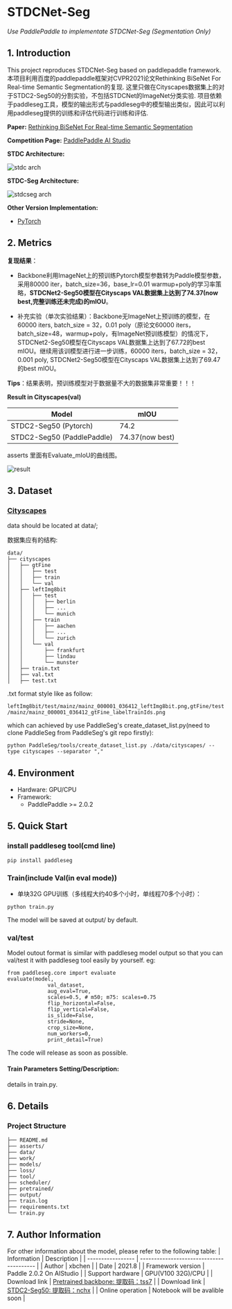 # STDCNet-Seg

_Use PaddlePaddle to implementate STDCNet-Seg (Segmentation Only)_


## 1. Introduction

This project reproduces STDCNet-Seg based on paddlepaddle framework.
本项目利用百度的paddlepaddle框架对CVPR2021论文Rethinking BiSeNet For Real-time Semantic Segmentation的复现.
这里只做在Cityscapes数据集上的对于STDC2-Seg50的分割实验，不包括STDCNet的ImageNet分类实验.
项目依赖于paddleseg工具，模型的输出形式与paddleseg中的模型输出类似，因此可以利用paddleseg提供的训练和评估代码进行训练和评估.


**Paper:** [Rethinking BiSeNet For Real-time Semantic Segmentation](https://arxiv.org/abs/2104.13188)

**Competition Page:** [PaddlePaddle AI Studio](https://aistudio.baidu.com/aistudio/competition/detail/106)

**STDC Architecture:**

![stdc arch](./asserts/STDCNet.png)

**STDC-Seg Architecture:**

![stdcseg arch](./asserts/STDCNet-Seg.png)

**Other Version Implementation:**

- [PyTorch](https://github.com/MichaelFan01/STDC-Seg)


## 2. Metrics

**复现结果**：

- Backbone利用ImageNet上的预训练Pytorch模型参数转为Paddle模型参数，采用80000 iter，batch_size=36，base_lr=0.01 warmup+poly的学习率策略，**STDCNet2-Seg50模型在Cityscaps VAL数据集上达到了74.37(now best,完整训练还未完成)的mIOU**。

- 补充实验（单次实验结果）：Backbone无ImageNet上预训练的模型，在60000 iters, batch_size = 32，0.01 poly（原论文60000 iters，batch_size=48，warmup+poly，有ImageNet预训练模型）的情况下，STDCNet2-Seg50模型在Cityscaps VAL数据集上达到了67.72的best mIOU。继续用该训模型进行进一步训练，60000 iters，batch_size = 32，0.001 poly, STDCNet2-Seg50模型在Cityscaps VAL数据集上达到了69.47的best mIOU。

**Tips**：结果表明，预训练模型对于数据量不大的数据集非常重要！！！

**Result in Cityscapes(val)**

| Model                   | mIOU |
| ----------------------- | -------- |
| STDC2-Seg50 (Pytorch)     | 74.2     |
| STDC2-Seg50 (PaddlePaddle) | 74.37(now best)     |

asserts 里面有Evaluate_mIoU的曲线图。

![result](./asserts/Evaluate_mIoU.png)

## 3. Dataset

### [Cityscapes](https://www.cityscapes-dataset.com/)

data should be located at data/;

数据集应有的结构:
```
data/
├── cityscapes
│   ├── gtFine
│   │   ├── test
│   │   ├── train
│   │   └── val
│   ├── leftImg8bit
│   │   ├── test
│   │   │   ├── berlin
│   │   │   ├── ...
│   │   │   └── munich
│   │   ├── train
│   │   │   ├── aachen
│   │   │   ├── ...
│   │   │   └── zurich
│   │   └── val
│   │       ├── frankfurt
│   │       ├── lindau
│   │       └── munster
│   ├── train.txt
│   ├── val.txt
│   ├── test.txt

```

.txt format style like as follow:

```leftImg8bit/test/mainz/mainz_000001_036412_leftImg8bit.png,gtFine/test/mainz/mainz_000001_036412_gtFine_labelTrainIds.png```

which can achieved by use PaddleSeg's create_dataset_list.py(need to clone PaddleSeg from PaddleSeg's git repo firstly):
 
```
python PaddleSeg/tools/create_dataset_list.py ./data/cityscapes/ --type cityscapes --separator ","

```
## 4. Environment

- Hardware: GPU/CPU
- Framework:
  - PaddlePaddle >= 2.0.2

## 5. Quick Start

### install paddleseg tool(cmd line)

```pip install paddleseg```

### Train(include Val(in eval mode))

- 单块32G GPU训练（多线程大约40多个小时，单线程70多个小时）：

```
python train.py

```

The model will be saved at output/ by default.

### val/test

Model outout format is similar with paddleseg model output so that you can val/test it with paddleseg tool easily by yourself.
eg:

``` 
from paddleseg.core import evaluate
evaluate(model,
             val_dataset,
             aug_eval=True,
             scales=0.5, # m50; m75: scales=0.75
             flip_horizontal=False,
             flip_vertical=False,
             is_slide=False,
             stride=None,
             crop_size=None,
             num_workers=0,
             print_detail=True)

```

The code will release as soon as possible.

#### Train Parameters Setting/Description:

details in train.py.

## 6. Details

### Project Structure
```
├── README.md
├── asserts/
├── data/
├── work/
├── models/
├── loss/
├── tool/
├── scheduler/
├── pretrained/
├── output/
├── train.log
├── requirements.txt
└── train.py
```


## 7. Author Information

For other information about the model, please refer to the following table:
| Information       | Description                                         |
| ----------------- | ----------------------------------------            |
| Author            | xbchen                                              |
| Date              | 2021.8                                              |
| Framework version | Paddle 2.0.2 On AIStudio                            |
| Support hardware  | GPU(V100 32G)/CPU                                   |
| Download link     | [Pretrained backbone: 提取码：tss7](https://pan.baidu.com/s/16kh3aHTBBX6wfKiIG-y3yA) |
| Download link     | [STDC2-Seg50: 提取码：nchx](https://pan.baidu.com/s/1sFHqZWhcl8hFzGCrXu_c7Q) |
| Online operation  | Notebook will be avalible soon                      |
